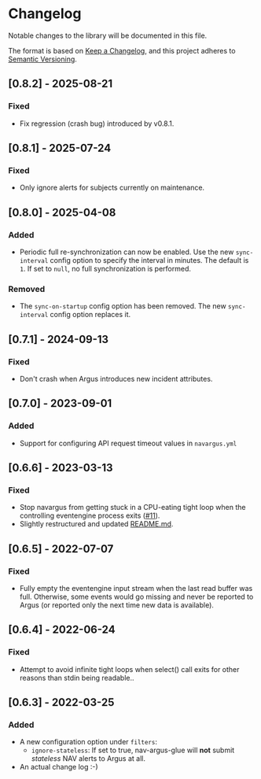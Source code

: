 # Changelog

Notable changes to the library will be documented in this file.

The format is based on [Keep a Changelog](https://keepachangelog.com/en/1.0.0/),
and this project adheres to [Semantic Versioning](https://semver.org/spec/v2.0.0.html).

## [0.8.2] - 2025-08-21

### Fixed

- Fix regression (crash bug) introduced by v0.8.1.

## [0.8.1] - 2025-07-24

### Fixed

- Only ignore alerts for subjects currently on maintenance.

## [0.8.0] - 2025-04-08

### Added

- Periodic full re-synchronization can now be enabled.  Use the new
  `sync-interval` config option to specify the interval in minutes.
  The default is `1`.  If set to `null`, no full synchronization is
  performed.

### Removed

- The `sync-on-startup` config option has been removed. The new
  `sync-interval` config option replaces it.

## [0.7.1] - 2024-09-13

### Fixed

- Don't crash when Argus introduces new incident attributes.

## [0.7.0] - 2023-09-01

### Added

- Support for configuring API request timeout values in `navargus.yml`

## [0.6.6] - 2023-03-13

### Fixed

- Stop navargus from getting stuck in a CPU-eating tight loop when the controlling eventengine process exits ([#11](https://github.com/Uninett/nav-argus-glue/issues/11)).
- Slightly restructured and updated [README.md](README.md).

## [0.6.5] - 2022-07-07

### Fixed

- Fully empty the eventengine input stream when the last read buffer was
  full. Otherwise, some events would go missing and never be reported to Argus
  (or reported only the next time new data is available).

## [0.6.4] - 2022-06-24

### Fixed

- Attempt to avoid infinite tight loops when select() call exits for other
  reasons than stdin being readable..

## [0.6.3] - 2022-03-25

### Added

- A new configuration option under `filters`:
  - `ignore-stateless`: If set to true, nav-argus-glue will **not** submit
    *stateless* NAV alerts to Argus at all.
- An actual change log :-)
